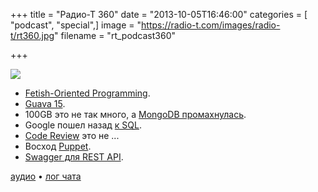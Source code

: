 +++
title = "Радио-Т 360"
date = "2013-10-05T16:46:00"
categories = [ "podcast", "special",]
image = "https://radio-t.com/images/radio-t/rt360.jpg"
filename = "rt_podcast360"

+++

![](https://radio-t.com/images/radio-t/rt360.jpg)

* [Fetish-Oriented Programming](http://typicalprogrammer.com/?p=237).
* [Guava 15](http://www.javacodegeeks.com/2013/10/guava-15-new-features.html).
* 100GB это не так много, а [MongoDB промахнулась](http://jaxenter.com/mongodb-mocked-after-posting-100gb-scaling-checklist-48377.html).
* Google пошел назад [к SQL](http://www.theregister.co.uk/2013/08/30/google_f1_deepdive/).
* [Code Review](http://blog.zuchos.com/2013/10/what-code-review-is-not-about.html) это не ...
* Восход [Puppet](http://jaxenter.com/what-s-driving-the-rise-in-puppet-and-why-should-you-care-48354.html).
* [Swagger для REST API](http://www.javacodegeeks.com/2013/10/swagger-make-developers-love-working-with-your-rest-api.html).

[аудио](https://cdn.radio-t.com/rt_podcast360.mp3) • [лог чата](http://chat.radio-t.com/logs/radio-t-360.html)
<audio src="https://cdn.radio-t.com/rt_podcast360.mp3" preload="none"></audio>
